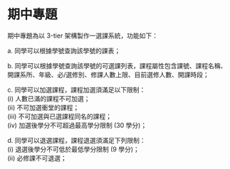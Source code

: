 # 期中專題
期中專題為以 3-tier 架構製作一選課系統，功能如下：

a. 同學可以根據學號查詢該學號的課表；

b. 同學可以根據學號查詢該學號的可選課列表，課程屬性包含課號、課程名稱、開課系所、年級、必/選修別、修課人數上限、目前選修人數、開課時段；

c. 同學可以加選課程，課程加選須滿足以下限制：  
   (i) 人數已滿的課程不可加選；  
   (ii) 不可加選衝堂的課程；  
   (iii) 不可加選與已選課程同名的課程；  
   (iv) 加選後學分不可超過最高學分限制 (30 學分)；

d. 同學可以退選課程，課程退選須滿足下列限制：  
    (i) 退選後學分不可低於最低學分限制 (9 學分)；  
    (ii) 必修課不可退選；
